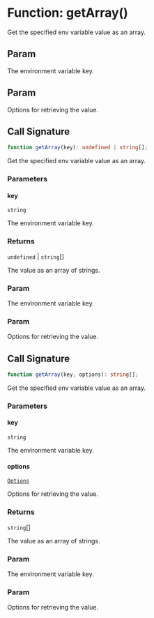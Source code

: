 # Function: getArray()

Get the specified env variable value as an array.

## Param

The environment variable key.

## Param

Options for retrieving the value.

## Call Signature

```ts
function getArray(key): undefined | string[];
```

Get the specified env variable value as an array.

### Parameters

#### key

`string`

The environment variable key.

### Returns

`undefined` \| `string`[]

The value as an array of strings.

### Param

The environment variable key.

### Param

Options for retrieving the value.

## Call Signature

```ts
function getArray(key, options): string[];
```

Get the specified env variable value as an array.

### Parameters

#### key

`string`

The environment variable key.

#### options

[`Options`](../../declarations/interfaces/Options.md)

Options for retrieving the value.

### Returns

`string`[]

The value as an array of strings.

### Param

The environment variable key.

### Param

Options for retrieving the value.
